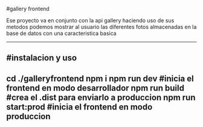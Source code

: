 #gallery frontend

Ese proyecto va en conjunto con la api gallery haciendo uso de sus metodos podemos mostrar al usuario las diferentes fotos almacenadas en la base de datos con una caracteristica basica

---
#instalacion y uso
---
cd ./galleryfrontend
npm i
npm run dev #inicia el frontend en modo desarrollador
npm run build #crea el .dist para enviarlo a produccion
npm run start:prod #inicia el frontend en modo produccion
---
